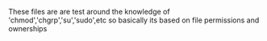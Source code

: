These files are are test around the knowledge of 'chmod','chgrp','su','sudo',etc
so basically its based on file permissions and ownerships
